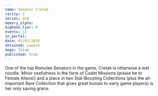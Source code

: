 ```yaml
---
name: Senator Cretak
rarity: 3
series: ds9
memory_alpha:
bigbook_tier: 9
events: 13
in_portal:
date: 01/01/2016
obtained: Launch
mega: false
published: true
---
```


One of the top Romulan Senators in the game, Cretak is otherwise a wet noodle. Minor usefulness in the form of Cadet Missions (praise be to Female Aliens!) and a place in two Stat-Boosting Collections (plus the all-important Rare Collection that gives great boosts to early game players) is her only saving grace.
